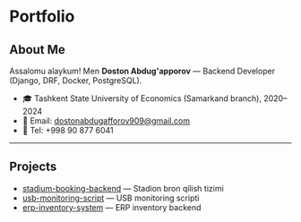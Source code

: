 # Portfolio

## About Me
Assalomu alaykum! Men **Doston Abdug'apporov** — Backend Developer (Django, DRF, Docker, PostgreSQL).

- 🎓 Tashkent State University of Economics (Samarkand branch), 2020–2024  
- 📧 Email: [dostonabdugafforov909@gmail.com](mailto:dostonabdugafforov909@gmail.com)  
- 📱 Tel: +998 90 877 6041  

---

## Projects
- [stadium-booking-backend](https://github.com/your-username/stadium-booking-backend) — Stadion bron qilish tizimi  
- [usb-monitoring-script](https://github.com/your-username/usb-monitoring-script) — USB monitoring scripti  
- [erp-inventory-system](https://github.com/your-username/erp-inventory-system) — ERP inventory backend

